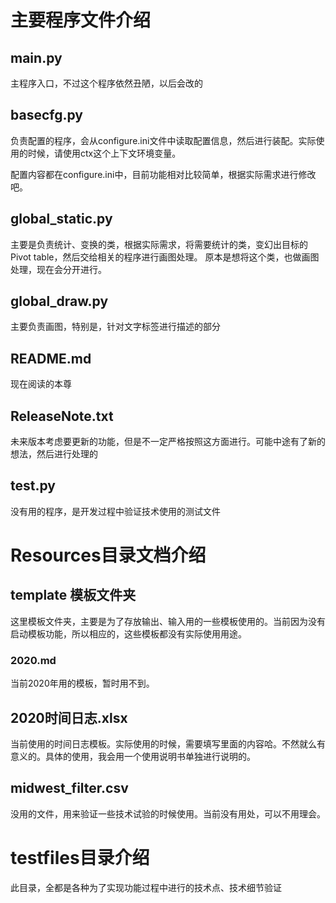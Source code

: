 

# 主要程序文件介绍

## __main__.py
主程序入口，不过这个程序依然丑陋，以后会改的


## basecfg.py
负责配置的程序，会从configure.ini文件中读取配置信息，然后进行装配。实际使用的时候，请使用ctx这个上下文环境变量。

配置内容都在configure.ini中，目前功能相对比较简单，根据实际需求进行修改吧。


## global_static.py
主要是负责统计、变换的类，根据实际需求，将需要统计的类，变幻出目标的Pivot table，然后交给相关的程序进行画图处理。
原本是想将这个类，也做画图处理，现在会分开进行。

## global_draw.py
主要负责画图，特别是，针对文字标签进行描述的部分

## README.md
现在阅读的本尊

## ReleaseNote.txt
未来版本考虑要更新的功能，但是不一定严格按照这方面进行。可能中途有了新的想法，然后进行处理的

## test.py

没有用的程序，是开发过程中验证技术使用的测试文件

# Resources目录文档介绍

## template 模板文件夹

这里模板文件夹，主要是为了存放输出、输入用的一些模板使用的。当前因为没有启动模板功能，所以相应的，这些模板都没有实际使用用途。

### 2020.md

当前2020年用的模板，暂时用不到。

## 2020时间日志.xlsx

当前使用的时间日志模板。实际使用的时候，需要填写里面的内容哈。不然就么有意义的。具体的使用，我会用一个使用说明书单独进行说明的。

## midwest_filter.csv

没用的文件，用来验证一些技术试验的时候使用。当前没有用处，可以不用理会。 

# testfiles目录介绍

此目录，全都是各种为了实现功能过程中进行的技术点、技术细节验证



